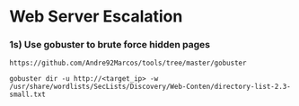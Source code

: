 # Web Server Escalation

### 1s) Use gobuster to brute force hidden pages

	https://github.com/Andre92Marcos/tools/tree/master/gobuster

	gobuster dir -u http://<target_ip> -w /usr/share/wordlists/SecLists/Discovery/Web-Conten/directory-list-2.3-small.txt
